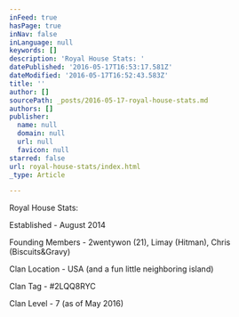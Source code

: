 ```yaml
---
inFeed: true
hasPage: true
inNav: false
inLanguage: null
keywords: []
description: 'Royal House Stats: '
datePublished: '2016-05-17T16:53:17.581Z'
dateModified: '2016-05-17T16:52:43.583Z'
title: ''
author: []
sourcePath: _posts/2016-05-17-royal-house-stats.md
authors: []
publisher:
  name: null
  domain: null
  url: null
  favicon: null
starred: false
url: royal-house-stats/index.html
_type: Article

---
```

Royal House Stats: 

Established - August 2014

Founding Members - 2wentywon (21), Limay (Hitman), Chris (Biscuits&Gravy)

Clan Location - USA (and a fun little neighboring island)

Clan Tag - \#2LQQ8RYC

Clan Level - 7 (as of May 2016)